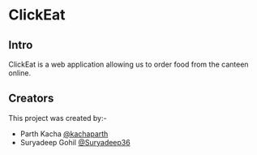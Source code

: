 # ClickEat

## Intro
ClickEat is a web application allowing us to order food from the canteen online. 

## Creators
This project was created by:-

- Parth Kacha [@kachaparth](https://github.com/kachaparth)
- Suryadeep Gohil [@Suryadeep36](https://github.com/Suryadeep36)
